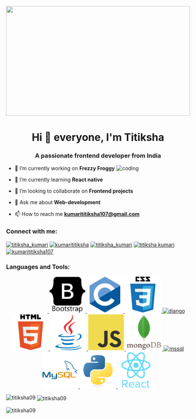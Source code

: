 <img width=100% height = 300 src="https://media.tenor.com/mGgWY8RkgYMAAAAC/hello-world.gif" >
<h1 align="center">Hi 👋 everyone, I'm Titiksha</h1>
<h3 align="center">A passionate frontend developer from India</h3>
 <img align = "right" alt="coding" width="40%" src = "https://stemettes.org/zine/wp-content/uploads/sites/3/2021/08/giphy-13-1.gif">

- 🔭 I’m currently working on **Frezzy Froggy**

- 🌱 I’m currently learning **React native**

- 👯 I’m looking to collaborate on **Frontend projects**

- 💬 Ask me about **Web-development**

- 📫 How to reach me **kumarititiksha107@gmail.com**

<h3 align="left">Connect with me:</h3>
<p align="left">
 <a href="https://www.linkedin.com/in/titikshakumari/" target="blank"><img align="center" src='https://static.vecteezy.com/system/resources/previews/018/930/587/original/linkedin-logo-linkedin-icon-transparent-free-png.png' alt="titiksha_kumari"  width='100' height ='100' /></a>
<a href="https://www.codechef.com/users/kumarititiksha" target="blank"><img align="center" src="https://cdn.jsdelivr.net/npm/simple-icons@3.1.0/icons/codechef.svg" alt="kumarititiksha" height="70" width="70" /></a>
<a href="https://www.leetcode.com/titiksha_kumari" target="blank"><img align="center" src="https://raw.githubusercontent.com/rahuldkjain/github-profile-readme-generator/master/src/images/icons/Social/leet-code.svg" alt="titiksha_kumari"  width='100' height ='70' /></a>
<a href="https://www.hackerearth.com/titiksha kumari" target="blank"><img align="center"  src="https://raw.githubusercontent.com/rahuldkjain/github-profile-readme-generator/master/src/images/icons/Social/hackerearth.svg" alt="titiksha kumari"  width='70' height ='70' /></a>
<a href="https://auth.geeksforgeeks.org/user/kumarititiksha107" target="blank"><img align="center" src="https://raw.githubusercontent.com/rahuldkjain/github-profile-readme-generator/master/src/images/icons/Social/geeks-for-geeks.svg" alt="kumarititiksha107" width='70' height ='70' /></a>
</p>

<h3 align="left">Languages and Tools:</h3>
<p align="center"> <a href="https://angular.io" target="_blank" rel="noreferrer"> <img src="https://raw.githubusercontent.com/devicons/devicon/master/icons/angularjs/angularjs-original-wordmark.svg" alt="angularjs" width="100" height="4=100"/> </a> <a href="https://getbootstrap.com" target="_blank" rel="noreferrer"> <img src="https://raw.githubusercontent.com/devicons/devicon/master/icons/bootstrap/bootstrap-plain-wordmark.svg" alt="bootstrap" width="100" height="100"/> </a> <a href="https://www.cprogramming.com/" target="_blank" rel="noreferrer"> <img src="https://raw.githubusercontent.com/devicons/devicon/master/icons/c/c-original.svg" alt="c" width="100" height="100"/> </a> <a href="https://www.w3schools.com/css/" target="_blank" rel="noreferrer"> <img src="https://raw.githubusercontent.com/devicons/devicon/master/icons/css3/css3-original-wordmark.svg" alt="css3" width="100" height="100"/> </a> <a href="https://www.djangoproject.com/" target="_blank" rel="noreferrer"> <img src="https://cdn.worldvectorlogo.com/logos/django.svg" alt="django" width="100" height="100"/> </a> <a href="https://www.w3.org/html/" target="_blank" rel="noreferrer"> <img src="https://raw.githubusercontent.com/devicons/devicon/master/icons/html5/html5-original-wordmark.svg" alt="html5" width="100" height="100"/> </a> <a href="https://www.java.com" target="_blank" rel="noreferrer"> <img src="https://raw.githubusercontent.com/devicons/devicon/master/icons/java/java-original.svg" alt="java" width="100" height="100"/> </a> <a href="https://developer.mozilla.org/en-US/docs/Web/JavaScript" target="_blank" rel="noreferrer"> <img src="https://raw.githubusercontent.com/devicons/devicon/master/icons/javascript/javascript-original.svg" alt="javascript" width="100" height="100"/> </a> <a href="https://www.mongodb.com/" target="_blank" rel="noreferrer"> <img src="https://raw.githubusercontent.com/devicons/devicon/master/icons/mongodb/mongodb-original-wordmark.svg" alt="mongodb" width="100" height="100"/> </a> <a href="https://www.microsoft.com/en-us/sql-server" target="_blank" rel="noreferrer"> <img src="https://www.svgrepo.com/show/303229/microsoft-sql-server-logo.svg" alt="mssql" width="100" height="100"/> </a> <a href="https://www.mysql.com/" target="_blank" rel="noreferrer"> <img src="https://raw.githubusercontent.com/devicons/devicon/master/icons/mysql/mysql-original-wordmark.svg" alt="mysql" width="100" height="100"/> </a> <a href="https://www.python.org" target="_blank" rel="noreferrer"> <img src="https://raw.githubusercontent.com/devicons/devicon/master/icons/python/python-original.svg" alt="python" width="100" height="100"/> </a> <a href="https://reactjs.org/" target="_blank" rel="noreferrer"> <img src="https://raw.githubusercontent.com/devicons/devicon/master/icons/react/react-original-wordmark.svg" alt="react" width="100" height="100"/> </a> </p>

<p><img align="left"  src="https://github-readme-stats.vercel.app/api/top-langs?username=titiksha09&show_icons=true&locale=en&layout=compact" alt="titiksha09" /></p>

<p>&nbsp;<img align="center" src="https://github-readme-stats.vercel.app/api?username=titiksha09&show_icons=true&locale=en" alt="titiksha09" /></p>

<p><img align="center" src="https://github-readme-streak-stats.herokuapp.com/?user=titiksha09&" alt="titiksha09" /></p>
